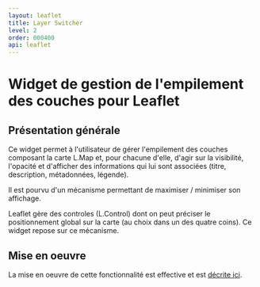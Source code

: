```yaml
---
layout: leaflet
title: Layer Switcher
level: 2
order: 000400
api: leaflet
---
```


# Widget de gestion de l'empilement des couches pour Leaflet

## Présentation générale

Ce widget permet à l'utilisateur de gérer l'empilement des couches composant la carte L.Map et, pour chacune d'elle, d'agir sur la visibilité, l'opacité et d'afficher des informations qui lui sont associées (titre, description, métadonnées, légende).

Il est pourvu d'un mécanisme permettant de maximiser / minimiser son affichage.

Leaflet gère des controles (L.Control) dont on peut préciser le positionnement global sur la carte (au choix dans un des quatre coins). Ce widget repose sur ce mécanisme.


## Mise en oeuvre

La mise en oeuvre de cette fonctionnalité est effective et est <a href="https://github.com/IGNF/geoportal-extensions/blob/master/README-leaflet.md#layerswitcher" target="_blank">décrite ici</a>.

